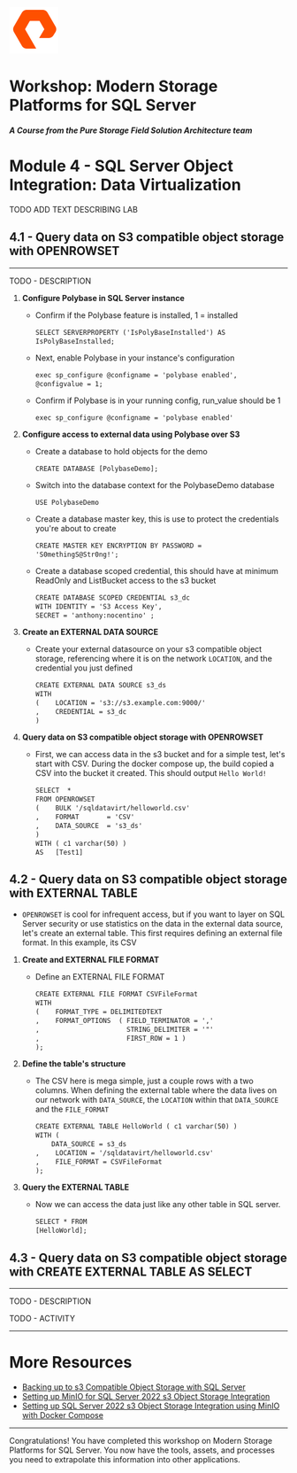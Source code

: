 ![](./../graphics/purestorage.png)

# Workshop: Modern Storage Platforms for SQL Server

#### <i>A Course from the Pure Storage Field Solution Architecture team</i>

# Module 4 - SQL Server Object Integration: Data Virtualization

TODO ADD TEXT DESCRIBING LAB

## 4.1 - Query data on S3 compatible object storage with OPENROWSET
---
TODO - DESCRIPTION

1. **Configure Polybase in SQL Server instance**

    - Confirm if the Polybase feature is installed, 1 = installed

        ```
        SELECT SERVERPROPERTY ('IsPolyBaseInstalled') AS IsPolyBaseInstalled;
        ```

    - Next, enable Polybase in your instance's configuration
    
        ```
        exec sp_configure @configname = 'polybase enabled', @configvalue = 1;
        ```

    - Confirm if Polybase is in your running config, run_value should be 1

        ```
        exec sp_configure @configname = 'polybase enabled'
        ```

1. **Configure access to external data using Polybase over S3**

    - Create a database to hold objects for the demo

        ```
        CREATE DATABASE [PolybaseDemo];
        ```

    - Switch into the database context for the PolybaseDemo database
        ```
        USE PolybaseDemo
        ```

    - Create a database master key, this is use to protect the credentials you're about to create
        ```
        CREATE MASTER KEY ENCRYPTION BY PASSWORD = 'S0methingS@Str0ng!';  
        ```

    - Create a database scoped credential, this should have at minimum ReadOnly and ListBucket access to the s3 bucket
        ```
        CREATE DATABASE SCOPED CREDENTIAL s3_dc 
        WITH IDENTITY = 'S3 Access Key', 
        SECRET = 'anthony:nocentino' ;
        ```

1. **Create an EXTERNAL DATA SOURCE**

    - Create your external datasource on your s3 compatible object storage, referencing where it is on the network `LOCATION`, and the credential you just defined

        ```
        CREATE EXTERNAL DATA SOURCE s3_ds
        WITH
        (    LOCATION = 's3://s3.example.com:9000/'
        ,    CREDENTIAL = s3_dc
        )
        ```

1. **Query data on S3 compatible object storage with OPENROWSET**

    - First, we can access data in the s3 bucket and for a simple test, let's start with CSV.  During the docker compose up, the build copied a CSV into the bucket it created.  This should output `Hello World!`

        ```
        SELECT  * 
        FROM OPENROWSET
        (    BULK '/sqldatavirt/helloworld.csv'
        ,    FORMAT       = 'CSV'
        ,    DATA_SOURCE  = 's3_ds'
        ) 
        WITH ( c1 varchar(50) )             
        AS   [Test1]
        ```


## 4.2 - Query data on S3 compatible object storage with EXTERNAL TABLE

- `OPENROWSET` is cool for infrequent access, but if you want to layer on SQL Server security or use statistics on the data in the external data source, let's create an external table.  This first requires defining an external file format.  In this example, its CSV

1. **Create and EXTERNAL FILE FORMAT**

    - Define an EXTERNAL FILE FORMAT

        ```
        CREATE EXTERNAL FILE FORMAT CSVFileFormat
        WITH
        (    FORMAT_TYPE = DELIMITEDTEXT
        ,    FORMAT_OPTIONS  ( FIELD_TERMINATOR = ','
        ,                      STRING_DELIMITER = '"'
        ,                      FIRST_ROW = 1 )
        );
        ```

1. **Define the table's structure**

    - The CSV here is mega simple, just a couple rows with a two columns. When defining the external table where the data lives on our network with `DATA_SOURCE`, the `LOCATION` within that `DATA_SOURCE` and the `FILE_FORMAT`

        ```
        CREATE EXTERNAL TABLE HelloWorld ( c1 varchar(50) )
        WITH (
            DATA_SOURCE = s3_ds
        ,    LOCATION = '/sqldatavirt/helloworld.csv'
        ,    FILE_FORMAT = CSVFileFormat
        );
        ```

1. **Query the EXTERNAL TABLE**

    - Now we can access the data just like any other table in SQL server. 

        ```
        SELECT * FROM
        [HelloWorld];
        ```



## 4.3 - Query data on S3 compatible object storage with CREATE EXTERNAL TABLE AS SELECT
---
TODO - DESCRIPTION

TODO - ACTIVITY

---

# More Resources
- [Backing up to s3 Compatible Object Storage with SQL Server](https://www.nocentino.com/posts/2022-06-06-backing-up-to-s3-storage-with-sqlserver/)
- [Setting up MinIO for SQL Server 2022 s3 Object Storage Integration](https://www.nocentino.com/posts/2022-06-10-setting-up-minio-for-sqlserver-object-storage)
- [Setting up SQL Server 2022 s3 Object Storage Integration using MinIO with Docker Compose](https://www.nocentino.com/posts/2022-08-13-setting-up-minio-for-sqlserver-object-storage-docker-compose/)

---

Congratulations! You have completed this workshop on Modern Storage Platforms for SQL Server. You now have the tools, assets, and processes you need to extrapolate this information into other applications.



